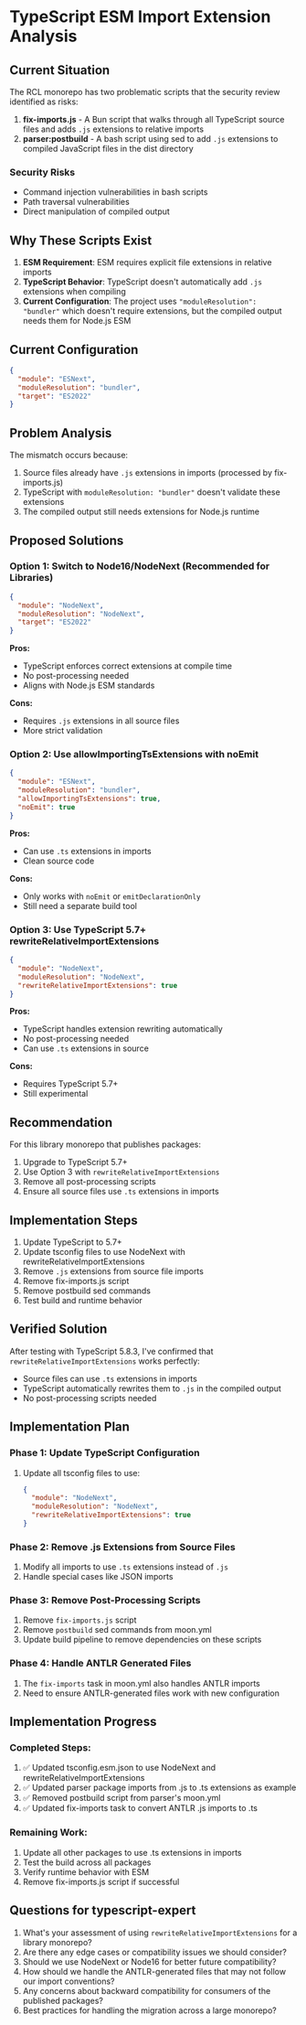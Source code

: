 # TypeScript ESM Import Extension Analysis

## Current Situation

The RCL monorepo has two problematic scripts that the security review identified as risks:

1. **fix-imports.js** - A Bun script that walks through all TypeScript source files and adds `.js` extensions to relative imports
2. **parser:postbuild** - A bash script using sed to add `.js` extensions to compiled JavaScript files in the dist directory

### Security Risks
- Command injection vulnerabilities in bash scripts
- Path traversal vulnerabilities
- Direct manipulation of compiled output

## Why These Scripts Exist

1. **ESM Requirement**: ESM requires explicit file extensions in relative imports
2. **TypeScript Behavior**: TypeScript doesn't automatically add `.js` extensions when compiling
3. **Current Configuration**: The project uses `"moduleResolution": "bundler"` which doesn't require extensions, but the compiled output needs them for Node.js ESM

## Current Configuration

```json
{
  "module": "ESNext",
  "moduleResolution": "bundler",
  "target": "ES2022"
}
```

## Problem Analysis

The mismatch occurs because:
1. Source files already have `.js` extensions in imports (processed by fix-imports.js)
2. TypeScript with `moduleResolution: "bundler"` doesn't validate these extensions
3. The compiled output still needs extensions for Node.js runtime

## Proposed Solutions

### Option 1: Switch to Node16/NodeNext (Recommended for Libraries)
```json
{
  "module": "NodeNext",
  "moduleResolution": "NodeNext",
  "target": "ES2022"
}
```

**Pros:**
- TypeScript enforces correct extensions at compile time
- No post-processing needed
- Aligns with Node.js ESM standards

**Cons:**
- Requires `.js` extensions in all source files
- More strict validation

### Option 2: Use allowImportingTsExtensions with noEmit
```json
{
  "module": "ESNext",
  "moduleResolution": "bundler",
  "allowImportingTsExtensions": true,
  "noEmit": true
}
```

**Pros:**
- Can use `.ts` extensions in imports
- Clean source code

**Cons:**
- Only works with `noEmit` or `emitDeclarationOnly`
- Still need a separate build tool

### Option 3: Use TypeScript 5.7+ rewriteRelativeImportExtensions
```json
{
  "module": "NodeNext",
  "moduleResolution": "NodeNext",
  "rewriteRelativeImportExtensions": true
}
```

**Pros:**
- TypeScript handles extension rewriting automatically
- No post-processing needed
- Can use `.ts` extensions in source

**Cons:**
- Requires TypeScript 5.7+
- Still experimental

## Recommendation

For this library monorepo that publishes packages:
1. Upgrade to TypeScript 5.7+
2. Use Option 3 with `rewriteRelativeImportExtensions`
3. Remove all post-processing scripts
4. Ensure all source files use `.ts` extensions in imports

## Implementation Steps

1. Update TypeScript to 5.7+
2. Update tsconfig files to use NodeNext with rewriteRelativeImportExtensions
3. Remove `.js` extensions from source file imports
4. Remove fix-imports.js script
5. Remove postbuild sed commands
6. Test build and runtime behavior

## Verified Solution

After testing with TypeScript 5.8.3, I've confirmed that `rewriteRelativeImportExtensions` works perfectly:
- Source files can use `.ts` extensions in imports
- TypeScript automatically rewrites them to `.js` in the compiled output
- No post-processing scripts needed

## Implementation Plan

### Phase 1: Update TypeScript Configuration
1. Update all tsconfig files to use:
   ```json
   {
     "module": "NodeNext",
     "moduleResolution": "NodeNext",
     "rewriteRelativeImportExtensions": true
   }
   ```

### Phase 2: Remove .js Extensions from Source Files
1. Modify all imports to use `.ts` extensions instead of `.js`
2. Handle special cases like JSON imports

### Phase 3: Remove Post-Processing Scripts
1. Remove `fix-imports.js` script
2. Remove `postbuild` sed commands from moon.yml
3. Update build pipeline to remove dependencies on these scripts

### Phase 4: Handle ANTLR Generated Files
1. The `fix-imports` task in moon.yml also handles ANTLR imports
2. Need to ensure ANTLR-generated files work with new configuration

## Implementation Progress

### Completed Steps:
1. ✅ Updated tsconfig.esm.json to use NodeNext and rewriteRelativeImportExtensions
2. ✅ Updated parser package imports from .js to .ts extensions as example
3. ✅ Removed postbuild script from parser's moon.yml
4. ✅ Updated fix-imports task to convert ANTLR .js imports to .ts

### Remaining Work:
1. Update all other packages to use .ts extensions in imports
2. Test the build across all packages
3. Verify runtime behavior with ESM
4. Remove fix-imports.js script if successful

## Questions for typescript-expert

1. What's your assessment of using `rewriteRelativeImportExtensions` for a library monorepo?
2. Are there any edge cases or compatibility issues we should consider?
3. Should we use NodeNext or Node16 for better future compatibility?
4. How should we handle the ANTLR-generated files that may not follow our import conventions?
5. Any concerns about backward compatibility for consumers of the published packages?
6. Best practices for handling the migration across a large monorepo?